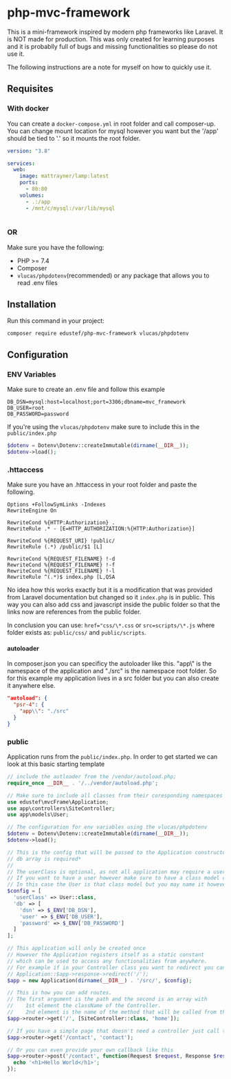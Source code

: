 # php-mvc-framework

This is a mini-framework inspired by modern php frameworks like Laravel.
It is NOT made for production. This was only created for learning purposes and it is probablly full of bugs and missing functionalities so please do not use it.

The following instructions are a note for myself on how to quickly use it.

## Requisites

### With docker

You can create a `docker-compose.yml` in root folder and call composer-up. You can change mount location for mysql however you want but the '/app' should be tied to '.' so it mounts the root folder. 

```yml
version: "3.8"

services:
  web:
    image: mattrayner/lamp:latest
    ports: 
      - 80:80
    volumes:
      - .:/app
      - /mnt/c/mysql:/var/lib/mysql
    
```

### OR

Make sure you have the following:
 - PHP >= 7.4
 - Composer 
 - `vlucas/phpdotenv`(recommended) or any package that allows you to read .env files

## Installation

Run this command in your project:

`composer require edustef/php-mvc-framework vlucas/phpdotenv`

## Configuration

### ENV Variables
Make sure to create an .env file and follow this example
```
DB_DSN=mysql:host=localhost;port=3306;dbname=mvc_framework
DB_USER=root
DB_PASSWORD=password
```

If you're using the `vlucas/phpdotenv` make sure to include this in the `public/index.php`

```php
$dotenv = Dotenv\Dotenv::createImmutable(dirname(__DIR__));
$dotenv->load();
```

### .httaccess

Make sure you have an .httaccess in your root folder and paste the following.
```
Options +FollowSymLinks -Indexes
RewriteEngine On

RewriteCond %{HTTP:Authorization} .
RewriteRule .* - [E=HTTP_AUTHORIZATION:%{HTTP:Authorization}]

RewriteCond %{REQUEST_URI} !public/
RewriteRule (.*) /public/$1 [L]

RewriteCond %{REQUEST_FILENAME} !-d
RewriteCond %{REQUEST_FILENAME} !-f
RewriteCond %{REQUEST_FILENAME} !-l
RewriteRule ^(.*)$ index.php [L,QSA
```

No idea how this works exactly but it is a modification that was provided from Laravel documentation but changed so it `index.php` is in public. 
This way you can also add css and javascript inside the public folder so that the links now are references from the public folder. 

In conclusion you can use: `href="css/\*.css` or `src=scripts/\*.js` where folder exists as: `public/css/` and `public/scripts`.

#### autoloader 

In composer.json you can specificy the autoloader like this. "app\\" is the namespace of the application and "./src" is the namespace root folder. So for this example my application lives in a src folder but you can also create it anywhere else.

```json
"autoload": {
  "psr-4": {
    "app\\": "./src"
  }
}
```

### public

Application runs from the `public/index.php`. In order to get started we can look at this basic starting template

```php
// include the autloader from the /vendor/autoload.php;
require_once __DIR__ . '/../vendor/autoload.php';

// Make sure to include all classes from their coresponding namespaces
use edustef\mvcFrame\Application;
use app\controllers\SiteController;
use app\models\User;

// The configuration for env variables using the vlucas/phpdotenv
$dotenv = Dotenv\Dotenv::createImmutable(dirname(__DIR__));
$dotenv->load();

// This is the config that will be passed to the Application constructor
// db array is required*
// 
// The userClass is optional, as not all application may require a user
// If you want to have a user however make sure to have a class model created which extends DatabaseModel. 
// In this case the User is that class model but you may name it however you want
$config = [
  'userClass' => User::class,
  'db' => [
    'dsn' => $_ENV['DB_DSN'],
    'user' => $_ENV['DB_USER'],
    'password' => $_ENV['DB_PASSWORD']
  ]
];

// This application will only be created once
// However the Application registers itself as a static constant
// which can be used to access any functionalities from anywhere. 
// For example if in your Controller class you want to redirect you can call
// Application::$app->response->redirect('/');
$app = new Application(dirname(__DIR__) . '/src/', $config);

// This is how you can add routes. 
// The first argument is the path and the second is an array with 
//    1st element the className of the Controller. 
//    2nd element is the name of the method that will be called from the Controller.
$app->router->get('/', [SiteController::class, 'home']);

// If you have a simple page that doesn't need a controller just call the path and the name of the view.
$app->router->get('/contact', 'contact');

// Or you can even provide your own callback like this
$app->router->post('/contact', function(Request $request, Response $response) {
  echo '<h1>Hello World</h1>';
});
```
